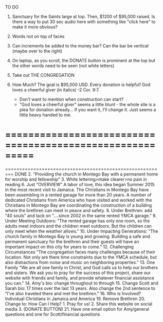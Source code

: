 TO DO
1. Sanctuary for the Saints large at top. Then, $1200 of $95,000 raised. Is there a way to put 30 sec audio here with something like "click here" to make it more obvious?


4. Words not on top of faces

5. Can increments be added to the money bar? Can the bar be vertical (maybe over to the right)

7. On laptop, as you scroll, the DONATE button is prominent at the top but the other words need to be seen (not white letters)


11. Take out THE CONGREGATION



17. How Much? The goal is $95,000 USD.  Every donation is helpful! God loves a cheerful giver (in italics) -2 Cor. 9:7.

	- Don't want to mention when construction can start?
	- "God loves a cheerful giver" seems a little blunt - the whole site is a plea for donation already... if you want it, I'll change it.  Just seems a little heavy handed to me.






=========================================================
=========================================================
=========================================================
DONE
2. "Providing the church in Montego Bay with a permanent home for worship and fellowship"
3. White lettering>make clearer>no pain in reading
6. Just "OVERVIEW"
A labor of love, this idea began Summer 2015 in the most recent visit to Jamaica. The Christians in Montego Bay have been assembling in a rented garage for more than 20 years. A number of dedicated Christians from America who have visited and worked with the Christians in Montego Bay are coordinating the construction of a building where the brethren can meet in peace and safety.
8. Under Brethren: add "40 souls" and tack on "....since 2002 in the same rented YMCA garage."
9. Under Meeting Outdoors: "The rented garage has only one room, so the adults meet indoors and the children meet outdoors. But the children can only meet when the weather allows."
10. Under Impacting Generations: "The church family in Montego Bay is young and growing. Building a safe and permanent sanctuary for the brethren and their guests will have an important impact on this city for years to come."
12. Challenging Circumstances
"The congregation faces many challenges because of their location. Not only are there time constraints due to the YMCA schedule, but also distractions from noise and music on neighboring properties."
13. One Family
"We are all one family in Christ, and God calls us to help our brothers and sisters. We ask you to pray for the success of this project, share our website with friends and family, and provide whatever financial assistance you can."
14. Amy's bio: change throughout to through
15. Change Scott and Sarah bio:  17 times over the last 13 years. Also change the 2nd sentence to "I've also traveled there and met the brethren."
16. Who is Involved? Individual Christians in Jamaica and America
19. Remove Brethren
20. Change to: How Can I Help?
	1. Pray for us!
	2. Share this website on social media
	3. (DONATE BUTTON)
21. Have one email option for Amy/general questions and one for Scott/financial questions